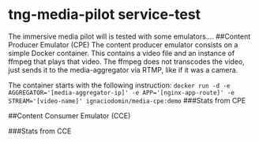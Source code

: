 # tng-media-pilot service-test
The immersive media pilot will is tested with some emulators....
##Content Producer Emulator (CPE)
The content producer emulator consists on a simple Docker container. This
contains a video file and an instance of ffmpeg that plays that video. The 
ffmpeg does not transcodes the video, just sends it to the media-aggregator
via RTMP, like if it was a camera. 

The container starts with the following instruction:
```docker run -d -e AGGREGATOR='[media-aggregator-ip]' -e APP='[nginx-app-route]' -e STREAM='[video-name]' ignaciodomin/media-cpe:demo```
###Stats from CPE

##Content Consumer Emulator (CCE)


###Stats from CCE
    
